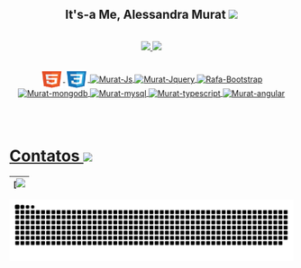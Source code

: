 <h2 align="center"> It's-a Me, Alessandra Murat <img src=https://github.com/TheDudeThatCode/TheDudeThatCode/blob/master/Assets/Mario_Hello_Big.gif width="50"></h2>

<br>
<div align="center">
  <a href="https://github.com/rafaballerini">
  <img height="180em" src="https://github-readme-stats.vercel.app/api?username=AlessandraMurat&show_icons=true&theme=algolia&include_all_commits=true&count_private=true"/>
  <img height="180em" src="https://github-readme-stats.vercel.app/api/top-langs/?username=AlessandraMurat&layout=demo&langs_count=7&theme=algolia"/>
</div>
  
  <br>
  <div align="center" style="display: inline_block"><br>
  <img align="center" alt="Murat-HTML" height="30" width="40" src="https://raw.githubusercontent.com/devicons/devicon/master/icons/html5/html5-original.svg">
  <img align="center" alt="Murat-CSS" height="30" width="40" src="https://raw.githubusercontent.com/devicons/devicon/master/icons/css3/css3-original.svg">
  <img align="center" alt="Murat-Js" height="30" width="40" src="https://cdn.jsdelivr.net/gh/devicons/devicon/icons/javascript/javascript-plain.svg">
  <img align="center" alt="Murat-Jquery" height="30" width="40" src="https://cdn.jsdelivr.net/gh/devicons/devicon/icons/jquery/jquery-plain-wordmark.svg">
  <img align="center" alt="Rafa-Bootstrap" height="30" width="40" src="https://cdn.jsdelivr.net/gh/devicons/devicon/icons/bootstrap/bootstrap-original.svg" >
  <img align="center" alt="Murat-mongodb" height="30" width="40" src="https://cdn.jsdelivr.net/gh/devicons/devicon/icons/mongodb/mongodb-original-wordmark.svg">
  <img align="center" alt="Murat-mysql" height="30" width="40" src="https://cdn.jsdelivr.net/gh/devicons/devicon/icons/mysql/mysql-original.svg">
  <img align="center" alt="Murat-typescript" height="30" width="40" src="https://cdn.jsdelivr.net/gh/devicons/devicon/icons/typescript/typescript-plain.svg" >
  <img align="center" alt="Murat-angular" height="30" width="40" src="https://cdn.jsdelivr.net/gh/devicons/devicon/icons/angularjs/angularjs-plain.svg" >
</div>
  
  ##
  
  <br>

# Contatos <img src="https://github.com/TheDudeThatCode/TheDudeThatCode/blob/master/Assets/Handshake.gif" height="32px">



| [<a href="https://www.linkedin.com/in/alessandramurat/" target="_blank"><img src="https://img.shields.io/badge/-LinkedIn-%230077B5?style=for-the-badge&logo=linkedin&logoColor=white" target="_blank"></a> |
|:---:|


<div>
 
  ![Snake animation](https://github.com/AlessandraMurat/AlessandraMurat/blob/output/github-contribution-grid-snake.svg)
 
</div>
  
